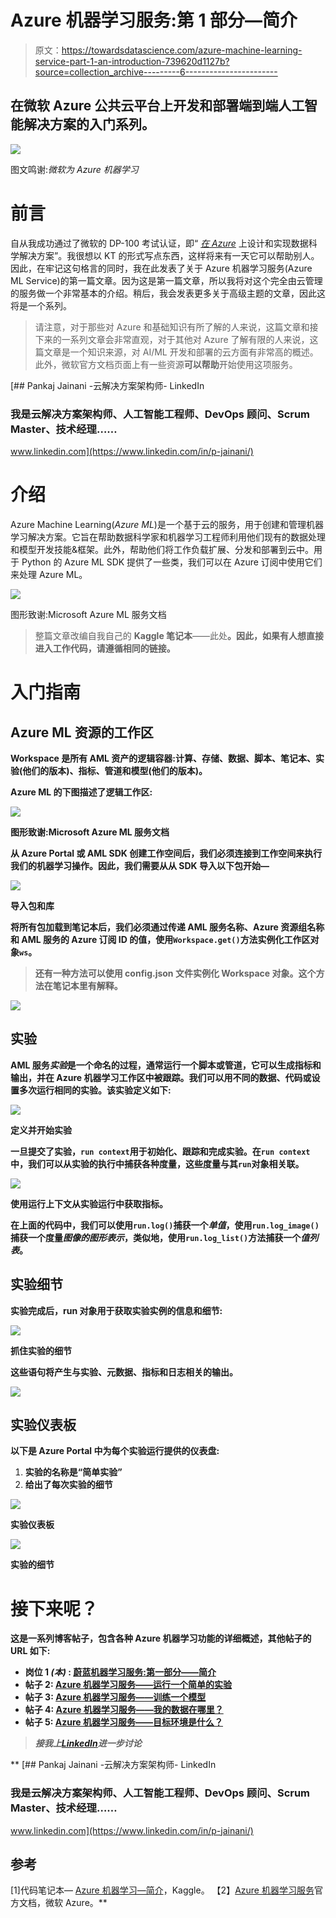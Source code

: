 # Azure 机器学习服务:第 1 部分—简介

> 原文：<https://towardsdatascience.com/azure-machine-learning-service-part-1-an-introduction-739620d1127b?source=collection_archive---------6----------------------->

## 在微软 Azure 公共云平台上开发和部署端到端人工智能解决方案的入门系列。

![](img/d9ea96e5663bcd05f8730ba7c8ee869d.png)

图文鸣谢:*微软为 Azure 机器学习*

# 前言

自从我成功通过了微软的 DP-100 考试认证，即“ [*在 Azure*](https://docs.microsoft.com/en-us/learn/certifications/exams/dp-100) 上设计和实现数据科学解决方案”。我很想以 KT 的形式写点东西，这样将来有一天它可以帮助别人。因此，在牢记这句格言的同时，我在此发表了关于 Azure 机器学习服务(Azure ML Service)的第一篇文章。因为这是第一篇文章，所以我将对这个完全由云管理的服务做一个非常基本的介绍。稍后，我会发表更多关于高级主题的文章，因此这将是一个系列。

> 请注意，对于那些对 Azure 和基础知识有所了解的人来说，这篇文章和接下来的一系列文章会非常直观，对于其他对 Azure 了解有限的人来说，这篇文章是一个知识来源，对 AI/ML 开发和部署的云方面有非常高的概述。此外，微软官方文档页面上有一些资源**可以帮助**开始使用这项服务。

[](https://www.linkedin.com/in/p-jainani/) [## Pankaj Jainani -云解决方案架构师- LinkedIn

### 我是云解决方案架构师、人工智能工程师、DevOps 顾问、Scrum Master、技术经理……

www.linkedin.com](https://www.linkedin.com/in/p-jainani/) 

# 介绍

Azure Machine Learning(*Azure ML*)是一个基于云的服务，用于创建和管理机器学习解决方案。它旨在帮助数据科学家和机器学习工程师利用他们现有的数据处理和模型开发技能&框架。此外，帮助他们将工作负载扩展、分发和部署到云中。用于 Python 的 Azure ML SDK 提供了一些类，我们可以在 Azure 订阅中使用它们来处理 Azure ML。

![](img/68b92165abcbb9e6f9b5c4341b2dd4c4.png)

图形致谢:Microsoft Azure ML 服务文档

> 整篇文章改编自我自己的 **Kaggle 笔记本**——此处[](https://www.kaggle.com/pankaj1234/azure-machine-learning-introduction)**。因此，如果有人想直接进入工作代码，请遵循相同的链接。**

# **入门指南**

## **Azure ML 资源的工作区**

**Workspace 是所有 AML 资产的逻辑容器:计算、存储、数据、脚本、笔记本、实验(他们的版本)、指标、管道和模型(他们的版本)。**

**Azure ML 的下图描述了逻辑工作区:**

**![](img/c99e744b68018cd6efc44aa487e12643.png)**

**图形致谢:Microsoft Azure ML 服务文档**

**从 Azure Portal 或 AML SDK 创建工作空间后，我们必须连接到工作空间来执行我们的机器学习操作。因此，我们需要从从 SDK 导入以下包开始—**

**![](img/e15009eb9723ccdd924cef9a5c155ab2.png)**

**导入包和库**

**将所有包加载到笔记本后，我们必须通过传递 AML 服务名称、Azure 资源组名称和 AML 服务的 Azure 订阅 ID 的值，使用`Workspace.get()`方法实例化工作区对象`ws`。**

> **还有一种方法可以使用 config.json 文件实例化 Workspace 对象。这个方法在笔记本里有解释。**

**![](img/27876e7f21f6e14aa33b3e15c7f53bb8.png)**

## **实验**

**AML 服务*实验*是一个命名的过程，通常运行一个脚本或管道，它可以生成指标和输出，并在 Azure 机器学习工作区中被跟踪。我们可以用不同的数据、代码或设置多次运行相同的实验。该实验定义如下:**

**![](img/0b41f3112356a1ea22d228fd3bd95be4.png)**

**定义并开始实验**

**一旦提交了实验，`run context`用于初始化、跟踪和完成实验。在`run context`中，我们可以从实验的执行中捕获各种度量，这些度量与其`run`对象相关联。**

**![](img/a764bbcad46bf762c34de3d6d75d5c42.png)**

**使用运行上下文从实验运行中获取指标。**

**在上面的代码中，我们可以使用`run.log()`捕获一个*单值*，使用`run.log_image()`捕获一个度量*图像的图形表示*，类似地，使用`run.log_list()`方法捕获一个*值列表*。**

## **实验细节**

**实验完成后，run 对象用于获取实验实例的信息和细节:**

**![](img/ea91280f5403717d01ad97e14e8a57cf.png)**

**抓住实验的细节**

**这些语句将产生与实验、元数据、指标和日志相关的输出。**

**![](img/5bf8d9f19005f9b97c92bbce2064a7f3.png)**

## **实验仪表板**

**以下是 Azure Portal 中为每个实验运行提供的仪表盘:**

1.  **实验的名称是“简单实验”**
2.  **给出了每次实验的细节**

**![](img/f8bb918bafe4da9b2562e8d648c2c041.png)**

**实验仪表板**

**![](img/66914bf2b860ebb2255a850a34640ac8.png)**

**实验的细节**

# **接下来呢？**

**这是一系列博客帖子，包含各种 Azure 机器学习功能的详细概述，其他帖子的 URL 如下:**

*   **岗位 1 *(本)* : [蔚蓝机器学习服务:第一部分——简介](/azure-machine-learning-service-part-1-an-introduction-739620d1127b)**
*   **帖子 2: [Azure 机器学习服务——运行一个简单的实验](/azure-machine-learning-service-run-python-script-experiment-1a9b2fc1b550)**
*   **帖子 3: [Azure 机器学习服务——训练一个模型](/azure-machine-learning-service-train-a-model-df72c6b5dc)**
*   **帖子 4: [Azure 机器学习服务——我的数据在哪里？](/azure-machine-learning-service-where-is-my-data-pjainani-86a77b93ab52)**
*   **帖子 5: [Azure 机器学习服务——目标环境是什么？](/azure-machine-learning-service-what-is-the-target-environment-cb45d43530f2)**

> ***接我上*[***LinkedIn***](https://www.linkedin.com/in/p-jainani/)*进一步讨论***

**[](https://www.linkedin.com/in/p-jainani/) [## Pankaj Jainani -云解决方案架构师- LinkedIn

### 我是云解决方案架构师、人工智能工程师、DevOps 顾问、Scrum Master、技术经理……

www.linkedin.com](https://www.linkedin.com/in/p-jainani/) 

## 参考

[1]代码笔记本— [Azure 机器学习—简介](https://www.kaggle.com/pankaj1234/azure-machine-learning-introduction)，Kaggle。
【2】[Azure 机器学习服务](https://docs.microsoft.com/en-in/azure/machine-learning/)官方文档，微软 Azure。**